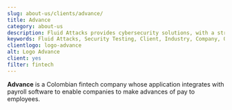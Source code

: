 ```yaml
---
slug: about-us/clients/advance/
title: Advance
category: about-us
description: Fluid Attacks provides cybersecurity solutions, with a strong focus on Continuous Hacking, for clients in multiple industries highlighted in this section.
keywords: Fluid Attacks, Security Testing, Client, Industry, Company, Organization, Pentesting, Ethical Hacking
clientlogo: logo-advance
alt: Logo Advance
client: yes
filter: fintech
---
```


**Advance** is a Colombian fintech company
whose application integrates with payroll software
to enable companies to make advances of pay to employees.
